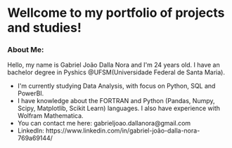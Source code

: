 <h1>Wellcome to my portfolio of projects and studies!</h1> 

<h3>About Me:</h3>
Hello, my name is Gabriel João Dalla Nora and I'm 24 years old. I have an bachelor degree in Pyshics @UFSM(Universidade Federal de Santa Maria).

<ul>
  <li> I'm currently studying Data Analysis, with focus on Python, SQL and PowerBI. </li>
  <li> I have knowledge about the FORTRAN and Python (Pandas, Numpy, Scipy, Matplotlib, Scikit Learn) languages. I also have experience with Wolfram Mathematica.</li>
  <li> You can contact me here: gabrieljoao.dallanora@gmail.com </li>
  <li> LinkedIn: https://www.linkedin.com/in/gabriel-joão-dalla-nora-769a69144/ </li>
</ul>


<!---
GabrielJDN/GabrielJDN is a ✨ special ✨ repository because its `README.md` (this file) appears on your GitHub profile.
You can click the Preview link to take a look at your changes.
--->
